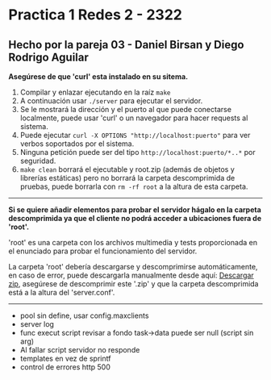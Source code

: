 # Practica 1 Redes 2 - 2322

## Hecho por la pareja 03 - Daniel Birsan y Diego Rodrigo Aguilar

**Asegúrese de que 'curl' esta instalado en su sitema.**

1. Compilar y enlazar ejecutando en la raíz `make`
2. A continuación usar `./server` para ejecutar el servidor.
3. Se le mostrará la dirección y el puerto al que puede conectarse localmente, puede usar 'curl' o un navegador para hacer requests al sistema.
4. Puede ejecutar `curl -X OPTIONS "http://localhost:puerto"` para ver verbos soportados por el sistema.
5. Ninguna petición puede ser del tipo `http://localhost:puerto/*..*` por seguridad.
6. `make clean` borrará el ejecutable y root.zip (además de objetos y librerías estáticas) pero no borrará la carpeta descomprimida de pruebas, puede borrarla con `rm -rf root` a la altura de esta carpeta.

---

**Si se quiere añadir elementos para probar el servidor hágalo en la carpeta descomprimida ya que el cliente no podrá acceder a ubicaciones fuera de 'root'.**

'root' es una carpeta con los archivos multimedia y tests proporcionada en el enunciado para probar el funcionamiento del servidor.

La carpeta 'root' debería descargarse y descomprimirse automáticamente, en caso de error, puede descargarla manualmente desde aquí: [Descargar zip](https://drive.google.com/file/d/1oTkr5s2mOOjPL0rBqnOW7_nunPwXi3HJ/view?usp=sharing), asegúrese de descomprimir este '.zip' y que la carpeta descomprimida está a la altura del 'server.conf'.

---

- pool sin define, usar config.maxclients
- server log
- func execut script revisar a fondo task->data puede ser null (script sin arg)
- Al fallar script servidor no responde
- templates en vez de sprintf
- control de errores http 500